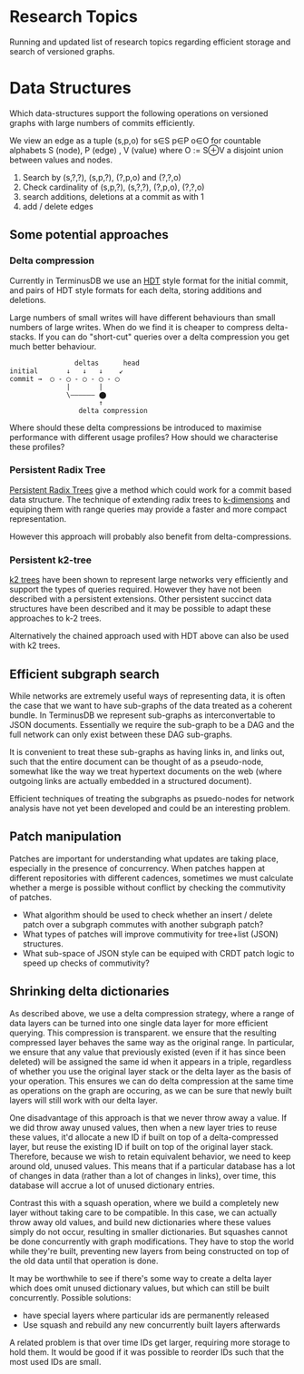 # Research Topics

Running and updated list of research topics regarding efficient
storage and search of versioned graphs.

# Data Structures

Which data-structures support the following operations on versioned
graphs with large numbers of commits efficiently.

We view an edge as a tuple (s,p,o) for s∈S p∈P o∈O for countable
alphabets S (node), P (edge) , V (value) where O := S⊕V a disjoint
union between values and nodes.

1. Search by (s,?,?), (s,p,?), (?,p,o) and (?,?,o)
2. Check cardinality of (s,p,?), (s,?,?), (?,p,o), (?,?,o)
3. search additions, deletions at a commit as with 1
4. add / delete edges

## Some potential approaches

### Delta compression

Currently in TerminusDB we use an
[HDT](https://en.wikipedia.org/wiki/HDT_(data_format)) style format
for the initial commit, and pairs of HDT style formats for each delta,
storing additions and deletions.

Large numbers of small writes will have different behaviours than
small numbers of large writes. When do we find it is cheaper to
compress delta-stacks. If you can do "short-cut" queries over a delta
compression you get much better behaviour.

```
                deltas      head
initial       ↓   ↓   ↓    ↙
commit →  ◯ - ◯ - ◯ - ◯ - ◯
              |       |
              \―――――― ⬤
                      ↑
                 delta compression

```

Where should these delta compressions be introduced to maximise
performance with different usage profiles? How should we characterise
these profiles?

### Persistent Radix Tree

[Persistent Radix Trees](https://ankurdave.com/dl/part-tr.pdf) give a
method which could work for a commit based data structure. The
technique of extending radix trees to
[k-dimensions](https://www.cs.umd.edu/~hjs/mkbook/chapter1.pdf) and
equiping them with range queries may provide a faster and more compact
representation.

However this approach will probably also benefit from delta-compressions.

### Persistent k2-tree

[k2 trees](https://arxiv.org/abs/2002.11622) have been shown to
represent large networks very efficiently and support the types of
queries required. However they have not been described with a
persistent extensions. Other persistent succinct data structures have
been described and it may be possible to adapt these approaches to k-2
trees.

Alternatively the chained approach used with HDT above can also be
used with k2 trees.

## Efficient subgraph search

While networks are extremely useful ways of representing data, it is
often the case that we want to have sub-graphs of the data treated as
a coherent bundle. In TerminusDB we represent sub-graphs as
interconvertable to JSON documents. Essentially we require the
sub-graph to be a DAG and the full network can only exist between
these DAG sub-graphs.

It is convenient to treat these sub-graphs as having links in, and
links out, such that the entire document can be thought of as a
pseudo-node, somewhat like the way we treat hypertext documents on the
web (where outgoing links are actually embedded in a structured
document).

Efficient techniques of treating the subgraphs as psuedo-nodes for
network analysis have not yet been developed and could be an
interesting problem.

## Patch manipulation

Patches are important for understanding what updates are taking place,
especially in the presence of concurrency. When patches happen at
different repositories with different cadences, sometimes we must
calculate whether a merge is possible without conflict by checking the
commutivity of patches.

- What algorithm should be used to check whether an insert / delete
  patch over a subgraph commutes with another subgraph patch?
- What types of patches will improve commutivity for tree+list (JSON)
  structures.
- What sub-space of JSON style can be equiped with CRDT patch logic to
  speed up checks of commutivity?

## Shrinking delta dictionaries
As described above, we use a delta compression strategy, where a range
of data layers can be turned into one single data layer for more
efficient querying. This compression is transparent. we ensure that
the resulting compressed layer behaves the same way as the original
range. In particular, we ensure that any value that previously existed
(even if it has since been deleted) will be assigned the same id when
it appears in a triple, regardless of whether you use the original
layer stack or the delta layer as the basis of your operation. This
ensures we can do delta compression at the same time as operations on
the graph are occuring, as we can be sure that newly built layers will
still work with our delta layer.

One disadvantage of this approach is that we never throw away a
value. If we did throw away unused values, then when a new layer tries
to reuse these values, it'd allocate a new ID if built on top of a
delta-compressed layer, but reuse the existing ID if built on top of
the original layer stack. Therefore, because we wish to retain
equivalent behavior, we need to keep around old, unused values. This
means that if a particular database has a lot of changes in data
(rather than a lot of changes in links), over time, this database will
accrue a lot of unused dictionary entries.

Contrast this with a squash operation, where we build a completely new
layer without taking care to be compatible. In this case, we can
actually throw away old values, and build new dictionaries where these
values simply do not occur, resulting in smaller dictionaries. But
squashes cannot be done concurrently with graph modifications. They
have to stop the world while they're built, preventing new layers from
being constructed on top of the old data until that operation is done.

It may be worthwhile to see if there's some way to create a delta
layer which does omit unused dictionary values, but which can still be
built concurrently. Possible solutions:
- have special layers where particular ids are permanently released
- Use squash and rebuild any new concurrently built layers afterwards

A related problem is that over time IDs get larger, requiring more
storage to hold them. It would be good if it was possible to reorder
IDs such that the most used IDs are small.
